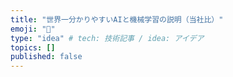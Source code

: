```yaml
---
title: "世界一分かりやすいAIと機械学習の説明（当社比）"
emoji: "🙌"
type: "idea" # tech: 技術記事 / idea: アイデア
topics: []
published: false
---
```

